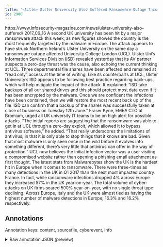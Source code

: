 ```yaml
---
title: "<title> Ulster University Also Suffered Ransomware Outage This Week </title>"
id: 2900
---
```


<title> Ulster University Also Suffered Ransomware Outage This Week </title>
<source> https://www.infosecurity-magazine.com/news/ulster-university-also-suffered/ </source>
<date> 2017_06_16 </date>
<text>
A second UK university has been hit by a major ransomware attack this week, as new figures showed the country is the most frequently targeted by the malware in Europe.
The attack appears to have struck Northern Ireland’s Ulster University on the same day a ransomware outage affected University College London (UCL).
Ulster Uni’s Information Services Division (ISD) revealed yesterday that its AV partner suspects a zero-day threat was the cause, also echoing the current thinking at UCL.
Three departmental file shares have been affected and remained at “read only” access at the time of writing.
Like its counterparts at UCL, Ulster University’s ISD appears to be following best practice regarding back-ups, which will help mitigate the impact of the attack.
It explained:
“ISD take backups of all our shared drives and this should protect most data even if it has been encrypted by the malware. Once we are confident the infections have been contained, then we will restore the most recent back up of the file. ISD can confirm that a backup of the shares was successfully taken at close of business on Tuesday 12th June.”
Fraser Kyne, EMEA CTO at Bromium, urged all UK university IT teams to be on high alert for possible attacks.
“The initial reports are suggesting that the ransomware was able to get in at UCL through a zero-day exploit, which allowed it to bypass antivirus software,” he added. “That really underscores the limitations of antivirus; in that it is only able to stop things that it knows are bad. Given that most malware is only seen once in the wild before it evolves into something different, there’s very little that antivirus can offer in the way of protection.”
UCL now believes the initial infection vector was a user visiting a compromised website rather than opening a phishing email attachment as first thought.
The latest stats from Malwarebytes show the UK is the hardest hit in Europe when it comes to ransomware.
There were three-times as many detections in the UK in Q1 2017 than the next most impacted country: France. In fact, while ransomware infections dropped 4% across Europe they increased 57% in the UK year-on-year.
The total volume of cyber-attacks on UK firms soared 500% year-on-year, with no single threat type declining. Across Europe, Italy and the UK were almost tied as having the highest number of malware detections in Europe; 16.3% and 16.2% respectively.
</text>



## Annotations

Annotation keys: content, sourcefile, cyberevent, info

<details>
<summary>Raw annotation JSON (preview)</summary>

```json
{
  "content": "A second UK university has been hit by a major ransomware attack this week, as new figures showed the country is the most frequently targeted by the malware in Europe. The attack appears to have struck Northern Ireland\u2019s Ulster University on the same day a ransomware outage affected University College London (UCL). Ulster Uni\u2019s Information Services Division (ISD) revealed yesterday that its AV partner suspects a zero-day threat was the cause, also echoing the current thinking at UCL. Three departmental file shares have been affected and remained at \u201cread only\u201d access at the time of writing. Like its counterparts at UCL, Ulster University\u2019s ISD appears to be following best practice regarding back-ups, which will help mitigate the impact of the attack. It explained: \u201cISD take backups of all our shared drives and this should protect most data even if it has been encrypted by the malware. Once we are confident the infections have been contained, then we will restore the most recent back up of the file. ISD can confirm that a backup of the shares was successfully taken at close of business on Tuesday 12th June.\u201d Fraser Kyne, EMEA CTO at Bromium, urged all UK university IT teams to be on high alert for possible attacks. \u201cThe initial reports are suggesting that the ransomware was able to get in at UCL through a zero-day exploit, which allowed it to bypass antivirus software,\u201d he added. \u201cThat really underscores the limitations of antivirus; in that it is only able to stop things that it knows are bad. Given that most malware is only seen once in the wild before it evolves into something different, there\u2019s very little that antivirus can offer in the way of protection.\u201d UCL now believes the initial infection vector was a user visiting a compromised website rather than opening a phishing email attachment as first thought. The latest stats from Malwarebytes show the UK is the hardest hit in Europe when it comes to ransomware. There were three-times as many detections in the UK in Q1 2017 than the next most impacted country: France. In fact, while ransomware infections dropped 4% across Europe they increased 57% in the UK year-on-year. The total volume of cyber-attacks on UK firms soared 500% year-on-year, with no single threat type declining. Across Europe, Italy and the UK were almost tied as having the highest number of malware detections in Europe; 16.3% and 16.2% respectively.",
  "sourcefile": "2900.txt",
  "cyberevent": {
    "hopper": [
      {
        "index": 0,
        "relation": "Same",
        "events": [
          {
            "index": "E1",
            "type": "Attack",
            "realis": "Actual",
            "nugget": {
              "startOffset": 23,
              "index": "T2",
              "endOffset": 35,
              "text": "has been hit"
            },
            "argument": [
              {
                "index": "T1",
                "external_reference": {
                  "wikidataid": "Q145"
                },
                "endOffset": 22,
                "role": {
                  "type": "Victim"
                },
                "text": "UK university",
                "startOffset": 9,
                "type": "Organization"
              }
            ],
            "subtype": "Ransom"
          },
          {
            "index": "E2",
            "type": "Attack",
            "realis": "Actual",
            "nugget": {
              "startOffset": 47,
              "index": "T3",
              "endOffset": 64,
              "text": "ransomware attack"
            },
            "argument": [
              {
                "index": "T4",
                "text": "this week",
                "endOffset": 74,
                "role": {
                  "type": "Time"
                },
                "startOffset": 65,
                "type": "Time"
              },
              {
                "index": "T10",
 
```
</details>
